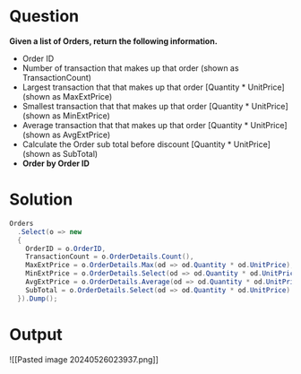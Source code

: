 ```table-of-contents
```
# Question
**Given a list of Orders, return the following information.**

- Order ID
- Number of transaction that makes up that order (shown as TransactionCount)
- Largest transaction that that makes up that order [Quantity * UnitPrice] (shown as MaxExtPrice)
- Smallest transaction that that makes up that order [Quantity * UnitPrice] (shown as MinExtPrice)
- Average transaction that that makes up that order [Quantity * UnitPrice] (shown as AvgExtPrice)
- Calculate the Order sub total before discount [Quantity * UnitPrice] (shown as SubTotal)
- **Order by Order ID**

# Solution
```cs
Orders
  .Select(o => new
  {
  	OrderID = o.OrderID,
  	TransactionCount = o.OrderDetails.Count(),
  	MaxExtPrice = o.OrderDetails.Max(od => od.Quantity * od.UnitPrice),
  	MinExtPrice = o.OrderDetails.Select(od => od.Quantity * od.UnitPrice).Min(),
  	AvgExtPrice = o.OrderDetails.Average(od => od.Quantity * od.UnitPrice),
  	SubTotal = o.OrderDetails.Select(od => od.Quantity * od.UnitPrice).Sum()
  }).Dump();
```

# Output
![[Pasted image 20240526023937.png]]